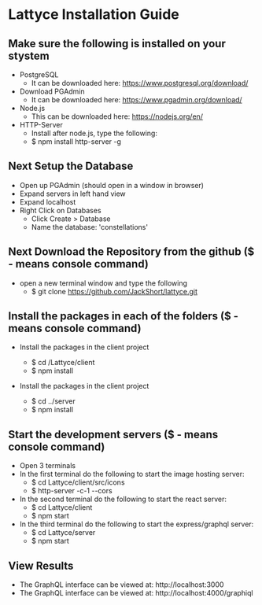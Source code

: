 # Lattyce Installation Guide

## Make sure the following is installed on your stystem
* PostgreSQL
    * It can be downloaded here: https://www.postgresql.org/download/
* Download PGAdmin
    * It can be downloaded here: https://www.pgadmin.org/download/
* Node.js
    * This can be downloaded here: https://nodejs.org/en/
* HTTP-Server
    * Install after node.js, type the following:
    * $ npm install http-server -g

## Next Setup the Database
* Open up PGAdmin (should open in a window in browser)
* Expand servers in left hand view
* Expand localhost
* Right Click on Databases
    * Click Create > Database
    * Name the database: 'constellations'

## Next Download the Repository from the github ($ - means console command)
* open a new terminal window and type the following
    * $ git clone https://github.com/JackShort/lattyce.git

## Install the packages in each of the folders ($ - means console command)
* Install the packages in the client project
    * $ cd /Lattyce/client
    * $ npm install

* Install the packages in the client project
    * $ cd ../server
    * $ npm install

## Start the development servers ($ - means console command)
* Open 3 terminals
* In the first terminal do the following to start the image hosting server:
    * $ cd Lattyce/client/src/icons
    * $ http-server -c-1 --cors
* In the second terminal do the following to start the react server:
    * $ cd Lattyce/client
    * $ npm start
* In the third terminal do the following to start the express/graphql server:
    * $ cd Lattyce/server
    * $ npm start

## View Results
* The GraphQL interface can be viewed at: http://localhost:3000
* The GraphQL interface can be viewed at: http://localhost:4000/graphiql
